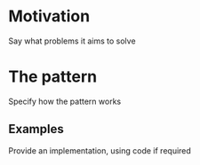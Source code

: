 # Motivation
Say what problems it aims to solve

# The pattern
Specify how the pattern works

## Examples
Provide an implementation, using code if required